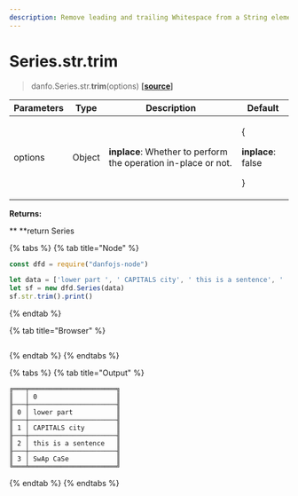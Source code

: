 ```yaml
---
description: Remove leading and trailing Whitespace from a String element
---
```


# Series.str.trim

> danfo.Series.str.**trim**(options)  **\[**[**source**](https://github.com/opensource9ja/danfojs/blob/master/danfojs/src/core/strings.js#L293)**]**

| Parameters | Type   | Description                                                     | Default                                                |
| ---------- | ------ | --------------------------------------------------------------- | ------------------------------------------------------ |
| options    | Object | **inplace**: Whether to perform the operation in-place or not.  | <p>{</p><p><strong>inplace</strong>: false</p><p>}</p> |

**Returns:**

**         **return Series

{% tabs %}
{% tab title="Node" %}
```javascript
const dfd = require("danfojs-node")

let data = ['lower part ', ' CAPITALS city', ' this is a sentence', '  SwAp CaSe']
let sf = new dfd.Series(data)
sf.str.trim().print()
```
{% endtab %}

{% tab title="Browser" %}
```
```
{% endtab %}
{% endtabs %}

{% tabs %}
{% tab title="Output" %}
```
╔═══╤══════════════════════╗
║   │ 0                    ║
╟───┼──────────────────────╢
║ 0 │ lower part           ║
╟───┼──────────────────────╢
║ 1 │ CAPITALS city        ║
╟───┼──────────────────────╢
║ 2 │ this is a sentence   ║
╟───┼──────────────────────╢
║ 3 │ SwAp CaSe            ║
╚═══╧══════════════════════╝
```
{% endtab %}
{% endtabs %}
